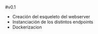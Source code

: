 #v0.1
- Creación del esqueleto del webserver
- Instanciación de los distintos endpoints
- Dockerizacion